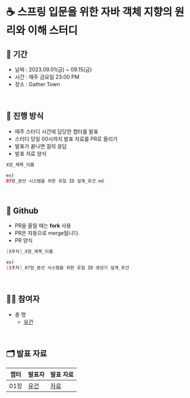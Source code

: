 # ☕️ 스프링 입문을 위한 자바 객체 지향의 원리와 이해 스터디

## 📅 기간
- 날짜 : 2023.09.01(금) ~ 09.15(금)
- 시간 : 매주 금요일 23:00 PM
- 장소 : Gather Town

<br>

## 📜 진행 방식

- 매주 스터디 시간에 담당한 챕터를 발표
- 스터디 당일 00시까지 발표 자료를 PR로 올리기 
- 발표가 끝나면 질의 응답
- 발표 자료 양식
```java
X장_제목_이름

ex)
07장_분산 시스템을 위한 유일 ID 설계_유건.md
```

<br>

## 🐙 Github

- PR을 올릴 때는 **fork** 사용
- PR은 자동으로 merge됩니다.
- PR 양식
```java
[X주차]_X장_제목_이름

ex)
[1주차]_07장_분산 시스템을 위한 유일 ID 생성기 설계_유건
```


<br>

## 🙋🏻 참여자

- 총 명
  - [유건](https://github.com/youKeon)

<br>

## 🗂️ 발표 자료

| 챕터  | 발표자 | 발표 자료 |
|-----|-----|-------|
| 01장 | [유건](https://github.com/youKeon) | [자료]()
